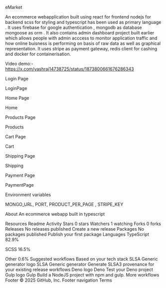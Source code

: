 eMarket

An ecommerce webapplication built using react for frontend nodejs for backend scss for styling and typescript has been used as primary language . It uses firebase for google authentication , mongodb as database mongoose as orm . It also contains admin dashboard project built earlier which allows people with admin acccess to monitor application traffic and how online buisness is performing on basis of raw data as well as graphical representation. It uses stripe as payment gateway, redis client for cashing and docker for containerisation.

Video demo:- https://x.com/yashraj14738725/status/1873800661676286343

Login Page

LoginPage

Home Page

Home

Products Page

Products

Cart Page

Cart

Shipping Page

Shipping

Payment Page

PaymentPage

Environment variables

MONGO_URL, PORT, PRODUCT_PER_PAGE , STRIPE_KEY

About
An ecommerce webapp built in typescript

Resources
 Readme
 Activity
Stars
 0 stars
Watchers
 1 watching
Forks
 0 forks
Releases
No releases published
Create a new release
Packages
No packages published
Publish your first package
Languages
TypeScript
82.9%
 
SCSS
16.5%
 
Other
0.6%
Suggested workflows
Based on your tech stack
SLSA Generic generator logo
SLSA Generic generator
Generate SLSA3 provenance for your existing release workflows
Deno logo
Deno
Test your Deno project
Gulp logo
Gulp
Build a NodeJS project with npm and gulp.
More workflows
Footer
© 2025 GitHub, Inc.
Footer navigation
Terms
